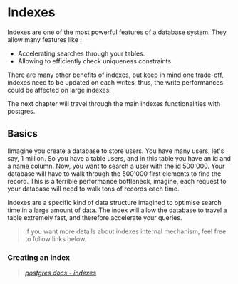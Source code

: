 # Indexes

Indexes are one of the most powerful features of a database system.
They allow many features like :
- Accelerating searches through your tables.
- Allowing to efficiently check uniqueness constraints.

There are many other benefits of indexes, but keep in mind one trade-off, indexes
need to be updated on each writes, thus, the write performances could be affected
on large indexes.

The next chapter will travel through the main indexes functionalities with postgres.

## Basics

IImagine you create a database to store users. You have many users, let's say,
1 million. So you have a table users, and in this table you have an id and a name column.
Now, you want to search a user with the id 500'000. Your database will have
to walk through the 500'000 first elements to find the record.
This is a terrible performance bottleneck, imagine, each request to your database
will need to walk tons of records each time.

Indexes are a specific kind of data structure imagined to optimise search time
in a large amount of data. The index will allow the database to travel a table
extremely fast, and therefore accelerate your queries.

> If you want more details about indexes internal mechanism, feel free to follow
> links below.

### Creating an index



> *[postgres docs - indexes](https://www.postgresql.org/docs/current/indexes.html)*
